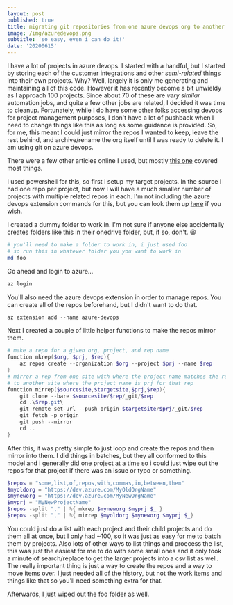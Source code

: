 ```yaml
---
layout: post
published: true
title: migrating git repositories from one azure devops org to another
image: /img/azuredevops.png
subtitle: 'so easy, even i can do it!'
date: '20200615'
---
```

I have a lot of projects in azure devops. I started with a handful, but I started by storing each of the customer integrations and other _semi-related_ things into their own projects. Why? Well, largely it is only me generating and maintaining all of this code. However it has recently become a bit unwieldy as I approach 100 projects. Since about 70 of these are *very similar* automation jobs, and quite a few other jobs are related, I decided it was time to cleanup. Fortunately, while I do have some other folks accessing devops for project management purposes, I don't have a lot of pushback when I need to change things like this as long as some guidance is provided. So, for me, this meant I could just mirror the repos I wanted to keep, leave the rest behind, and archive/rename the org itself until I was ready to delete it. I am using git on azure devops.

There were a few other articles online I used, but mostly [this one](https://help.github.com/en/github/creating-cloning-and-archiving-repositories/duplicating-a-repository) covered most things.

I used powershell for this, so first I setup my target projects. In the source I had one repo per project, but now I will have a much smaller number of projects with multiple related repos in each. I'm not including the azure devops extension commands for this, but you can look them up [here](https://docs.microsoft.com/en-us/azure/devops/cli/) if you wish.

I created a dummy folder to work in. I'm not sure if anyone else accidentally creates folders like this in their onedrive folder, but, if so, don't. 😀 
``` PowerShell
# you'll need to make a folder to work in, i just used foo
# so run this in whatever folder you you want to work in
md foo
```

Go ahead and login to azure...
``` PowerShell
az login
```

You'll also need the azure devops extension in order to manage repos. You can create all of the repos beforehand, but I didn't want to do that.
``` PowerShell
az extension add --name azure-devops
```

Next I created a couple of little helper functions to make the repos mirror them.
``` PowerShell
# make a repo for a given org, project, and rep name
function mkrep($org, $prj, $rep){
    az repos create --organization $org --project $prj --name $rep
}
# mirror a rep from one site with where the project name matches the rep
# to another site where the project name is prj for that rep
function mirrep($sourcesite,$targetsite,$prj,$rep){
    git clone --bare $sourcesite/$rep/_git/$rep
    cd .\$rep.git\
    git remote set-url --push origin $targetsite/$prj/_git/$rep
    git fetch -p origin
    git push --mirror
    cd ..
}
```

After this, it was pretty simple to just loop and create the repos and then mirror into them. I did things in batches, but they all conformed to this model and i generally did one project at a time so i could just wipe out the repos for that project if there was an issue or typo or something. 
``` PowerShell
$repos = "some,list,of,repos,with,commas,in,between,them"
$myoldorg = "https://dev.azure.com/MyOldOrgName"
$myneworg = "https://dev.azure.com/MyNewOrgName"
$myprj = "MyNewProjectName"
$repos -split "," | %{ mkrep $myneworg $myprj $_ }
$repos -split "," | %{ mirrep $myoldorg $myneworg $myprj $_}
```

You could just do a list with each project and their child projects and do them all at once, but I only had ~100, so it was just as easy for me to batch them by projects. Also lots of other ways to list things and proecess the list, this was just the easiest for me to do with some small ones and it only took a minute of search/replace to get the larger projects into a csv list as well. The really important thing is just a way to create the repos and a way to move items over. I just needed all of the history, but not the work items and things like that so you'll need something extra for that.

Afterwards, I just wiped out the foo folder as well.

